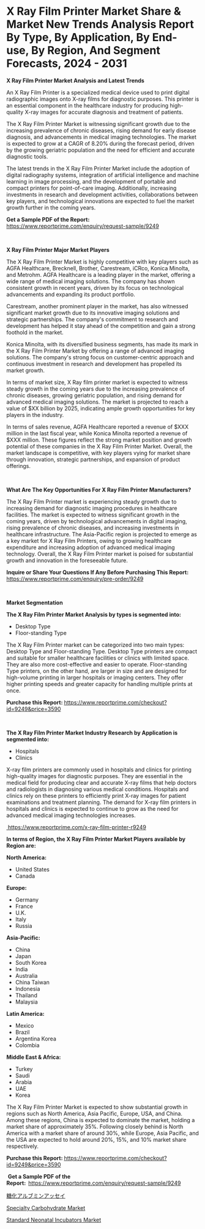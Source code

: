 <p><h1>X Ray Film Printer Market Share & Market New Trends Analysis Report By Type, By Application, By End-use, By Region, And Segment Forecasts, 2024 - 2031</h1></p><p><strong>X Ray Film Printer Market Analysis and Latest Trends</strong></p>
<p><p>An X Ray Film Printer is a specialized medical device used to print digital radiographic images onto X-ray films for diagnostic purposes. This printer is an essential component in the healthcare industry for producing high-quality X-ray images for accurate diagnosis and treatment of patients.</p><p>The X Ray Film Printer Market is witnessing significant growth due to the increasing prevalence of chronic diseases, rising demand for early disease diagnosis, and advancements in medical imaging technologies. The market is expected to grow at a CAGR of 8.20% during the forecast period, driven by the growing geriatric population and the need for efficient and accurate diagnostic tools.</p><p>The latest trends in the X Ray Film Printer Market include the adoption of digital radiography systems, integration of artificial intelligence and machine learning in image processing, and the development of portable and compact printers for point-of-care imaging. Additionally, increasing investments in research and development activities, collaborations between key players, and technological innovations are expected to fuel the market growth further in the coming years.</p></p>
<p><strong>Get a Sample PDF of the Report:&nbsp;</strong> <a href="https://www.reportprime.com/enquiry/request-sample/9249">https://www.reportprime.com/enquiry/request-sample/9249</a></p>
<p>&nbsp;</p>
<p><strong>X Ray Film Printer Major Market Players</strong></p>
<p><p>The X Ray Film Printer Market is highly competitive with key players such as AGFA Healthcare, Brecknell, Brother, Carestream, iCRco, Konica Minolta, and Metrohm. AGFA Healthcare is a leading player in the market, offering a wide range of medical imaging solutions. The company has shown consistent growth in recent years, driven by its focus on technological advancements and expanding its product portfolio.</p><p>Carestream, another prominent player in the market, has also witnessed significant market growth due to its innovative imaging solutions and strategic partnerships. The company's commitment to research and development has helped it stay ahead of the competition and gain a strong foothold in the market.</p><p>Konica Minolta, with its diversified business segments, has made its mark in the X Ray Film Printer Market by offering a range of advanced imaging solutions. The company's strong focus on customer-centric approach and continuous investment in research and development has propelled its market growth.</p><p>In terms of market size, X Ray film printer market is expected to witness steady growth in the coming years due to the increasing prevalence of chronic diseases, growing geriatric population, and rising demand for advanced medical imaging solutions. The market is projected to reach a value of $XX billion by 2025, indicating ample growth opportunities for key players in the industry.</p><p>In terms of sales revenue, AGFA Healthcare reported a revenue of $XXX million in the last fiscal year, while Konica Minolta reported a revenue of $XXX million. These figures reflect the strong market position and growth potential of these companies in the X Ray Film Printer Market. Overall, the market landscape is competitive, with key players vying for market share through innovation, strategic partnerships, and expansion of product offerings.</p></p>
<p>&nbsp;</p>
<p><strong>What Are The Key Opportunities For X Ray Film Printer Manufacturers?</strong></p>
<p><p>The X Ray Film Printer market is experiencing steady growth due to increasing demand for diagnostic imaging procedures in healthcare facilities. The market is expected to witness significant growth in the coming years, driven by technological advancements in digital imaging, rising prevalence of chronic diseases, and increasing investments in healthcare infrastructure. The Asia-Pacific region is projected to emerge as a key market for X Ray Film Printers, owing to growing healthcare expenditure and increasing adoption of advanced medical imaging technology. Overall, the X Ray Film Printer market is poised for substantial growth and innovation in the foreseeable future.</p></p>
<p><strong>Inquire or Share Your Questions If Any Before Purchasing This Report:</strong> <a href="https://www.reportprime.com/enquiry/pre-order/9249">https://www.reportprime.com/enquiry/pre-order/9249</a></p>
<p>&nbsp;</p>
<p><strong>Market Segmentation</strong></p>
<p><strong>The X Ray Film Printer Market Analysis by types is segmented into:</strong></p>
<p><ul><li>Desktop Type</li><li>Floor-standing Type</li></ul></p>
<p><p>The X Ray Film Printer market can be categorized into two main types: Desktop Type and Floor-standing Type. Desktop Type printers are compact and suitable for smaller healthcare facilities or clinics with limited space. They are also more cost-effective and easier to operate. Floor-standing Type printers, on the other hand, are larger in size and are designed for high-volume printing in larger hospitals or imaging centers. They offer higher printing speeds and greater capacity for handling multiple prints at once.</p></p>
<p><strong>Purchase this Report:&nbsp;</strong><a href="https://www.reportprime.com/checkout?id=9249&price=3590">https://www.reportprime.com/checkout?id=9249&price=3590</a></p>
<p>&nbsp;</p>
<p><strong>The X Ray Film Printer Market Industry Research by Application is segmented into:</strong></p>
<p><ul><li>Hospitals</li><li>Clinics</li></ul></p>
<p><p>X-ray film printers are commonly used in hospitals and clinics for printing high-quality images for diagnostic purposes. They are essential in the medical field for producing clear and accurate X-ray films that help doctors and radiologists in diagnosing various medical conditions. Hospitals and clinics rely on these printers to efficiently print X-ray images for patient examinations and treatment planning. The demand for X-ray film printers in hospitals and clinics is expected to continue to grow as the need for advanced medical imaging technologies increases.</p></p>
<p><a href="https://www.reportprime.com/x-ray-film-printer-r9249">&nbsp;https://www.reportprime.com/x-ray-film-printer-r9249</a></p>
<p><strong>In terms of Region, the X Ray Film Printer Market Players available by Region are:</strong></p>
<p>
    <p> <strong> North America: </strong>
        <ul>
            <li>United States</li>
            <li>Canada</li>
        </ul>
        </p> 
    <p> <strong> Europe: </strong>
        <ul>
            <li>Germany</li>
            <li>France</li>
            <li>U.K.</li>
            <li>Italy</li>
            <li>Russia</li>
        </ul>
        </p> 
    <p> <strong> Asia-Pacific: </strong>
        <ul>
            <li>China</li>
            <li>Japan</li>
            <li>South Korea</li>
            <li>India</li>
            <li>Australia</li>
            <li>China Taiwan</li>
            <li>Indonesia</li>
            <li>Thailand</li>
            <li>Malaysia</li>
        </ul>
        </p> 
    <p> <strong> Latin America: </strong>
        <ul>
            <li>Mexico</li>
            <li>Brazil</li>
            <li>Argentina Korea</li>
            <li>Colombia</li>
        </ul>
        </p> 
    <p> <strong> Middle East & Africa: </strong>
        <ul>
            <li>Turkey</li>
            <li>Saudi</li>
            <li>Arabia</li>
            <li>UAE</li>
            <li>Korea</li>
        </ul>
    </p>
    </p>
<p><p>The X Ray Film Printer Market is expected to show substantial growth in regions such as North America, Asia Pacific, Europe, USA, and China. Among these regions, China is expected to dominate the market, holding a market share of approximately 35%. Following closely behind is North America with a market share of around 30%, while Europe, Asia Pacific, and the USA are expected to hold around 20%, 15%, and 10% market share respectively.</p></p>
<p><strong>Purchase this Report: </strong><a href="https://www.reportprime.com/checkout?id=9249&price=3590">https://www.reportprime.com/checkout?id=9249&price=3590</a></p>
<p>&nbsp;<strong>Get a Sample PDF of the Report:&nbsp;&nbsp;</strong><a href="https://www.reportprime.com/enquiry/request-sample/9249">https://www.reportprime.com/enquiry/request-sample/9249</a></p>
<p><strong></strong></p>
<p><p><a href="https://github.com/sghwr779811674/Market-Research-Report-List-1/blob/main/668621435436.md">糖化アルブミンアッセイ</a></p><p><a href="https://www.linkedin.com/pulse/specialty-carbohydrate-market-provides-comprehensive-analysis-pxrkf?trackingId=B%2Bkl1QLrcb4N7x5zCR8uFg%3D%3D">Specialty Carbohydrate Market</a></p><p><a href="https://www.linkedin.com/pulse/standard-neonatal-incubators-market-goal-estimating-size-9mdlf?trackingId=NGIcNGZ%2B%2FeiEzDMC914QgQ%3D%3D">Standard Neonatal Incubators Market</a></p></p>
